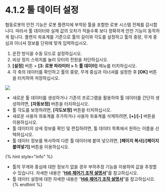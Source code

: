 ﻿# 4.1.2 툴 데이터 설정

협동로봇의 안전 기능은 로봇 플랜지에 부착된 툴을 포함한 로봇 시스템 전체를 감시합니다. 따라서 툴 데이터와 실제 값의 오차가 적을수록 보다 정확하게 안전 기능이 동작하게 됩니다. 플랜지 좌표계를 기준으로 툴의 길이와 각도를 설정하고 툴의 중량, 무게 중심과 이너셔 정보를 단위에 맞게 입력하십시오.

1. 운전 방식을 수동 모드로 설정하십시오.
2. 비상 정지 스위치를 눌러 모터의 전원을 차단하십시오.
3. **\[설정]** 버튼 > **\[3: 로봇 파라미터 > 1: 툴 데이터]** 메뉴를 터치하십시오.
4. 각 축의 데이터를 확인하고 툴의 중량, 무게 중심과 이너셔를 설정한 후 **\[OK]** 버튼을 터치하여 저장하십시오.

![](../../_assets/image20.jpeg)

* 새로운 툴 데이터를 생성하거나 기존의 프로그램을 활용하여 툴 데이터를 간단히 생성하려면,  **\[자동보정]** 버튼을 터치하십시오.
* 툴 각도를 보정하려면, **\[각도보정]** 버튼을 터치하십시오.
* 새로운 사용자 좌표계를 추가하거나 사용자 좌표계를 삭제하려면, **\[+]**/**\[-]** 버튼을 이용하십시오.
* 툴 데이터의 상세 정보를 확인 및 편집하려면, 툴 데이터 목록에서 원하는 이름을 선택하십시오.
* 툴 데이터 정보를 복사하여 다른 툴 데이터에 붙여 넣으려면, **\[페이지 복사]**/**\[페이지 붙여넣기]** 버튼을 이용하십시오.

{% hint style="info" %}
* 툴의 무게와 중심에 대한 정보가 없을 경우 부하추정 기능을 이용하여 값을 추정할 수 있습니다. 자세한 내용은 “[**Hi6 제어기 조작 설명서**](https://hyundai-robotics.gitbook.io/hi6-operation-manual)”를 참고하십시오.
* 툴 데이터 설정에 대한 자세한 내용은 “[**Hi6 제어기 조작 설명서**](https://hyundai-robotics.gitbook.io/hi6-operation-manual)”를 참고하십시오.
{% endhint %}
